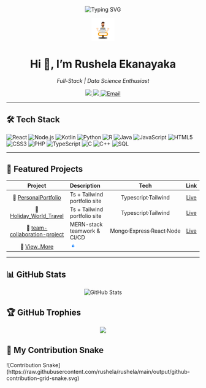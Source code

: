 <!---- banner image (optional) -->
<p align="center">
  <img src="https://readme-typing-svg.demolab.com?font=Fira+Code&size=24&duration=3000&pause=500&color=F7931E&center=true&vCenter=true&width=800&lines=Welcome+to+My+GitHub+Profile;I%E2%80%99m+Rushela+Ekanayaka;Full-Stack+Developer+%7C+Data+Science+Enthusiast" alt="Typing SVG" />
</p>

<p align="center">
  <img src="https://raw.githubusercontent.com/rushela/rushela/main/assets/animated-banner.gif"
       alt="animated banner" width="12%"/>
</p>



<h1 align="center">Hi 👋, I’m Rushela Ekanayaka</h1>
<p align="center"><em>Full-Stack | Data Science Enthusiast</em></p>

<p align="center">
  <a href="https://linkedin.com/in/rushela-ekanayaka-357072345">
    <img src="https://img.shields.io/badge/LinkedIn-0A66C2?logo=linkedin&logoColor=white"/>
  </a>
  <a href="https://personal-portfolio-six-topaz-28.vercel.app/">
    <img src="https://img.shields.io/badge/Portfolio-Visit%20Site-00C853"/>
  </a>
 <a href="mailto:your.rushelbit17@gmail.com">
  <img alt="Email" src="https://img.shields.io/badge/Email-D14836?logo=gmail&logoColor=white"/>
</a>

</p>

---

## 🛠 Tech Stack
<p>
  <img alt="React" src="https://img.shields.io/badge/React-20232A?logo=react&logoColor=61DAFB"/>
  <img alt="Node.js" src="https://img.shields.io/badge/Node.js-339933?logo=node.js&logoColor=white"/>
  <img alt="Kotlin" src="https://img.shields.io/badge/Kotlin-0095D5?logo=kotlin&logoColor=white"/>
  <img alt="Python" src="https://img.shields.io/badge/Python-3776AB?logo=python&logoColor=white"/>
  <img alt="R" src="https://img.shields.io/badge/R-276DC3?logo=r&logoColor=white"/>
   <img alt="Java" src="https://img.shields.io/badge/Java-007396?logo=java&logoColor=white"/>
<img alt="JavaScript" src="https://img.shields.io/badge/JavaScript-F7DF1E?logo=javascript&logoColor=black"/>
<img alt="HTML5" src="https://img.shields.io/badge/HTML5-E34F26?logo=html5&logoColor=white"/>
<img alt="CSS3" src="https://img.shields.io/badge/CSS3-1572B6?logo=css3&logoColor=white"/>
<img alt="PHP" src="https://img.shields.io/badge/PHP-777BB4?logo=php&logoColor=white"/>
<img alt="TypeScript" src="https://img.shields.io/badge/TypeScript-3178C6?logo=typescript&logoColor=white"/>
<img alt="C" src="https://img.shields.io/badge/C-A8B9CC?logo=c&logoColor=white"/>
<img alt="C++" src="https://img.shields.io/badge/C++-00599C?logo=c%2B%2B&logoColor=white"/>
<img alt="SQL" src="https://img.shields.io/badge/SQL-4479A1?logo=postgresql&logoColor=white"/>

</p>

---


## 🚀 Featured Projects                               

| Project | Description                              | Tech                  | Link                    |
|:-------:|:-----------------------------------------|:---------------------:|:-----------------------:|
| 🔗 [PersonalPortfolio](https://github.com/rushela/PersonalPortfolio)         | Ts + Tailwind portfolio site | Typescript·Tailwind        | [Live](https://personal-portfolio-4si4ttaot-rushelas-projects.vercel.app/)                 |
|🔗 [Holiday_World_Travel](https://github.com/rushela/HolidayWorld-Travel) |Ts + Tailwind portfolio site | Typescript·Tailwind        | [Live](https://holiday-world-travel.vercel.app/) |                     
|🔗 [team-collaboration-project](https://github.com/rushela/team-collaboration-project) | MERN-stack teamwork & CI/CD   | Mongo·Express·React·Node  | [Live](https://team-sync-ccq81z06e-rushelas-projects.vercel.app/) |
|🔗 [View_More](https://github.com/rushela?tab=repositories) | <img src="https://raw.githubusercontent.com/rushela/rushela/main/assets/file.gif" alt="animated banner" width="18%"/> |

---

## 📊 GitHub Stats
<p align="center">
  <img alt="GitHub Stats" src="https://github-readme-stats.vercel.app/api?username=rushela&show_icons=true&theme=dark"/>
</p>

## 🏆 GitHub Trophies
<p align="center">
  <img src="https://github-profile-trophy.vercel.app/?username=rushela&theme=radical&no-frame=true&margin-w=15&margin-h=15"/>
</p>

## 🐍 My Contribution Snake
<p>
  ![Contribution Snake](https://raw.githubusercontent.com/rushela/rushela/main/output/github-contribution-grid-snake.svg)
</p>

